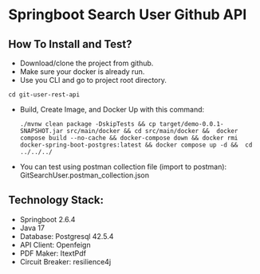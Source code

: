 
# Springboot Search User Github API

## How To Install and Test?
- Download/clone the project from github.
- Make sure your docker is already run.
- Use you CLI and go to project root directory. 
``` 
cd git-user-rest-api
```
- Build, Create Image, and Docker Up with this command:
   ```
   ./mvnw clean package -DskipTests && cp target/demo-0.0.1-SNAPSHOT.jar src/main/docker && cd src/main/docker &&  docker compose build --no-cache && docker-compose down && docker rmi docker-spring-boot-postgres:latest && docker compose up -d &&  cd ../../../
   ```
- You can test using postman collection file (import to postman): GitSearchUser.postman_collection.json
   

## Technology Stack:
- Springboot 2.6.4
- Java 17
- Database: Postgresql 42.5.4
- API Client: Openfeign
- PDF Maker: ItextPdf
- Circuit Breaker: resilience4j
